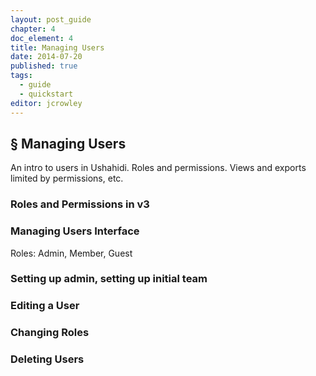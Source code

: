 ```yaml
---
layout: post_guide
chapter: 4
doc_element: 4
title: Managing Users
date: 2014-07-20
published: true
tags:
  - guide
  - quickstart
editor: jcrowley
---
```


## &sect; Managing Users
An intro to users in Ushahidi. Roles and permissions. Views and exports limited by permissions, etc.

### Roles and Permissions in v3

### Managing Users Interface
Roles: Admin, Member, Guest

### Setting up admin, setting up initial team

### Editing a User

### Changing Roles

### Deleting Users


